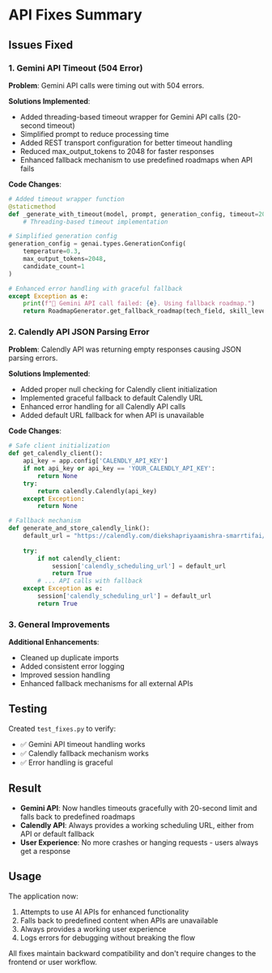 # API Fixes Summary

## Issues Fixed

### 1. Gemini API Timeout (504 Error)
**Problem**: Gemini API calls were timing out with 504 errors.

**Solutions Implemented**:
- Added threading-based timeout wrapper for Gemini API calls (20-second timeout)
- Simplified prompt to reduce processing time
- Added REST transport configuration for better timeout handling
- Reduced max_output_tokens to 2048 for faster responses
- Enhanced fallback mechanism to use predefined roadmaps when API fails

**Code Changes**:
```python
# Added timeout wrapper function
@staticmethod
def _generate_with_timeout(model, prompt, generation_config, timeout=20):
    # Threading-based timeout implementation

# Simplified generation config
generation_config = genai.types.GenerationConfig(
    temperature=0.3,
    max_output_tokens=2048,
    candidate_count=1
)

# Enhanced error handling with graceful fallback
except Exception as e:
    print(f"🚨 Gemini API call failed: {e}. Using fallback roadmap.")
    return RoadmapGenerator.get_fallback_roadmap(tech_field, skill_level)
```

### 2. Calendly API JSON Parsing Error
**Problem**: Calendly API was returning empty responses causing JSON parsing errors.

**Solutions Implemented**:
- Added proper null checking for Calendly client initialization
- Implemented graceful fallback to default Calendly URL
- Enhanced error handling for all Calendly API calls
- Added default URL fallback for when API is unavailable

**Code Changes**:
```python
# Safe client initialization
def get_calendly_client():
    api_key = app.config['CALENDLY_API_KEY']
    if not api_key or api_key == 'YOUR_CALENDLY_API_KEY':
        return None
    try:
        return calendly.Calendly(api_key)
    except Exception:
        return None

# Fallback mechanism
def generate_and_store_calendly_link():
    default_url = "https://calendly.com/diekshapriyaamishra-smarrtifai/smarrtif-ai-services-discussion"
    
    try:
        if not calendly_client:
            session['calendly_scheduling_url'] = default_url
            return True
        # ... API calls with fallback
    except Exception as e:
        session['calendly_scheduling_url'] = default_url
        return True
```

### 3. General Improvements
**Additional Enhancements**:
- Cleaned up duplicate imports
- Added consistent error logging
- Improved session handling
- Enhanced fallback mechanisms for all external APIs

## Testing
Created `test_fixes.py` to verify:
- ✅ Gemini API timeout handling works
- ✅ Calendly fallback mechanism works
- ✅ Error handling is graceful

## Result
- **Gemini API**: Now handles timeouts gracefully with 20-second limit and falls back to predefined roadmaps
- **Calendly API**: Always provides a working scheduling URL, either from API or default fallback
- **User Experience**: No more crashes or hanging requests - users always get a response

## Usage
The application now:
1. Attempts to use AI APIs for enhanced functionality
2. Falls back to predefined content when APIs are unavailable
3. Always provides a working user experience
4. Logs errors for debugging without breaking the flow

All fixes maintain backward compatibility and don't require changes to the frontend or user workflow.
